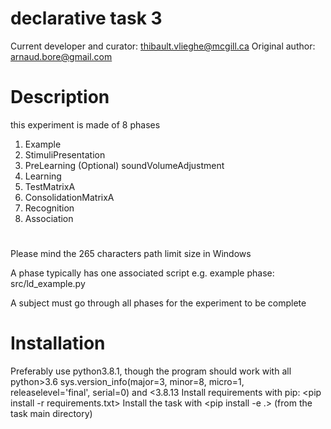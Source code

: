# declarative task 3
Current developer and curator: thibault.vlieghe@mcgill.ca
Original author: arnaud.bore@gmail.com

# Description
this experiment is made of 8 phases
1. Example
2. StimuliPresentation
3. PreLearning
(Optional) soundVolumeAdjustment
4. Learning
5. TestMatrixA
6. ConsolidationMatrixA
7. Recognition
8. Association

#
Please mind the 265 characters path limit size in Windows

A phase typically has one associated script
e.g. example phase: src/ld_example.py

A subject must go through all phases for the experiment to be complete

# Installation
Preferably use python3.8.1, though the program should work with all python>3.6
sys.version_info(major=3, minor=8, micro=1, releaselevel='final', serial=0)
and <3.8.13
Install requirements with pip: <pip install -r requirements.txt>
Install the task with <pip install -e .> (from the task main directory)